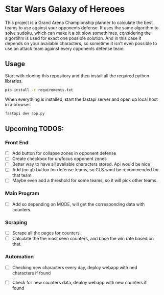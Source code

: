 # Star Wars Galaxy of Hereoes

This project is a Grand Arena Championship planner to calculate the best teams to use against your opponents defense. It uses the same algorithm to solve sudoku, which can make it a bit slow somethimes, considering the algortihm is used for exact one possible solution. And in this case it depends on your available characters, so sometime it isn't even possible to use an attack team against every opponents defense team.


## Usage
Start with cloning this repository and then install all the required python libraries.
```bash
pip install -r requirements.txt
```

When everything is installed, start the fastapi server and open up local host in a browser.
```bash
fastapi dev app.py
```

## Upcoming TODOS:

### Front End
- [ ] Add button for collapse zones in opponent defense
- [ ] Create checkbox for un/focus opponent zones
- [ ] Better way to have all available characters stored. Api would be nice
- [ ] Add (no gl) button for defense teams, so GLS wont be recommended for that team
- [ ] Maybe even add a threshold for some teams, so it will pick other teams.

### Main Program
- [ ] Add so depending on MODE, will get the corresponding data with counters.

### Scraping
- [ ] Scrape all the pages for counters.
- [ ] Calculate the the most seen counters, and base the win rate based on that.

### Automation
- [ ] Checking new characters every day, deploy webapp with ned characters if found
- [ ] Check for new counters data, deploy webapp with new counters if found

